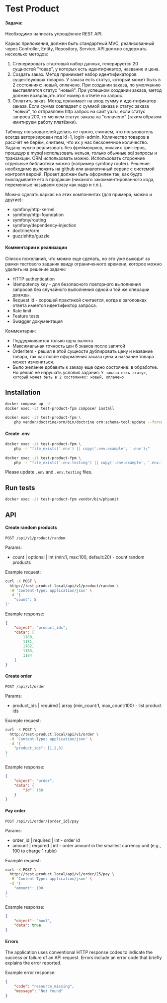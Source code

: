 # Test Product

#### Задача:

Необходимо написать упрощённое REST API.

Каркас приложения, должен быть стандартный MVC, реализованный через Controller, Entity, Repository, Service.
API должно содержать несколько методов:
1) Сгенерировать стартовый набор данных, генерируется 20 сущностей "товар", у которых есть идентификатор, название и цена.
2) Создать заказ. Метод принимает набор идентификаторов существующих товаров. У заказа есть статус, который может быть в 2 состояниях: новый, оплачено. При создании заказа, по умолчанию выставляется статус "новый". При успешном создании заказа, метод должен возвращать этот номер в ответе на запрос.
3) Оплатить заказ. Метод принимает на вход сумму и идентификатор заказа. Если сумма совпадает с суммой заказа и статус заказа "новый", то отправляем http запрос на сайт ya.ru, если статус запроса 200, то меняем статус заказа на "оплачено" (таким образом имитируем работу платёжки).

Таблицу пользователей делать не нужно, считаем, что пользователь всегда авторизирован под id=1, login=admin.
Количество товаров в рассчёт не берём, считаем, что их у нас бесконечное количество.
Задачу нужно реализовать без фреймворков, никаких триггеров, процедур в mysql использовать нельзя, только обычные sql запросы и транзакции. ORM использовать можно.
Использовать сторонние отдельные библиотеки можно (например symfony router).
Решение необходимо выложить на github или аналогичный сервис с системой контроля версий.
Проект должен быть оформлен так, как будто выкладываете его в продакшн (никакого закомментированного кода, переменные называем сразу как надо и т.п.).

Можно сделать каркас на этих компонентах (для примера, можно и другие):
* symfony/http-kernel
* symfony/http-foundation
* symfony/routing
* symfony/dependency-injection
* doctrine/orm
* guzzlehttp/guzzle

#### Комментарии к реализации
Список пожеланий, что можно еще сделать, но это уже выходит за рамки тестового задания ввиду ограниченного времени, которое можно уделить на решение задачи:
* HTTP authentication
* Idempotency key - для безопасного повторного выполнения запросов без случайного выполнения одной и той же операции дважды.
* Request id - хорошей практикой считается, когда в заголовках ответа имеется идентификтор запроса.
* Rate limit
* Feature tests
* Swagger документация

Комментарии:
* Поддерживается только одна валюта
* Максимальная точность цен 6 знаков после запятой
* OrderItem - решил в этой сущности дублировать цену и название товара, так как после оформления заказа цена и название товара может измениться.
* Было желание добавить к заказу еще одно состояние: в обработке. Но решил не нарушать условия задания: `У заказа есть статус, который может быть в 2 состояниях: новый, оплачено`

## Installation
```bash
docker-compose up -d
docker exec -it test-product-fpm composer install

docker exec -it test-product-fpm \
    php vendor/doctrine/orm/bin/doctrine orm:schema-tool:update --force --dump-sql
```

#### Create .env
```bash
docker exec -it test-product-fpm \
    php -r "file_exists('.env') || copy('.env.example', '.env');"
    
docker exec -it test-product-fpm \
    php -r "file_exists('.env.testing') || copy('.env.example', '.env.testing');"
```

Please update `.env` and `.env.testing` files.

## Run tests
```bash
docker exec -it test-product-fpm vendor/bin/phpunit
```

## API

#### Create random products
`POST /api/v1/product/random`

Params:
* count | optional | int (min:1, max:100, default:20) - count random products

Example request:
```bash
curl -X POST \
  http://test-product.local/api/v1/product/random \
  -H 'Content-Type: application/json' \
  -d '{
	"count": 5
}'
```

Example response:
```json
{
    "object": "product_ids",
    "data": [
        1180,
        1181,
        1182,
        1183,
        1184
    ]
}
```

#### Create order
`POST /api/v1/order`

Params:
* product_ids | required | array (min_count:1, max_count:100) - list product ids

Example request:
```bash
curl -X POST \
  http://test-product.local/api/v1/order \
  -H 'Content-Type: application/json' \
  -d '{
	"product_ids": [1,2,3]
}
'
```

Example response:
```json
{
    "object": "order",
    "data": {
        "id": 168
    }
}
```

#### Pay order
`POST /api/v1/order/{order_id}/pay`

Params:
* order_id | required | int - order id
* amount | required | int - order amount in the smallest currency unit (e.g., 100 to charge 1 ruble)

Example request:
```bash
curl -X POST \
  http://test-product.local/api/v1/order/25/pay \
  -H 'Content-Type: application/json' \
  -d '{
	"amount": 100
}
'
```

Example response:
```json
{
    "object": "bool",
    "data": true
}
```

#### Errors

The application uses conventional HTTP response codes to indicate the success or failure of an API request. Errors include an error code that briefly explains the error reported.

Example error response:
```json
{
    "code": "resource_missing",
    "message": "Not found"
}
```
